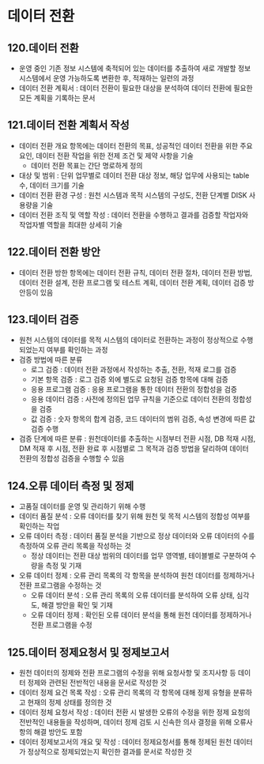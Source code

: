 # 데이터 전환

## 120.데이터 전환
- 운영 중인 기존 정보 시스템에 축적되어 있는 데이터를 추출하여 새로 개발할 정보 시스템에서 운영 가능하도록 변환한 후, 적재하는 일련의 과정
- 데이터 전환 계획서 : 데이터 전환이 필요한 대상을 분석하여 데이터 전환에 필요한 모든 계획을 기록하는 문서

## 121.데이터 전환 계획서 작성
- 데이터 전환 개요 항목에는 데이터 전환의 목표, 성공적인 데이터 전환을 위한 주요 요인, 데이터 전환 작업을 위한 전제 조건 및 제약 사항을 기술
    - 데이터 전환 목표는 간단 명로하게 정의
- 대상 및 범위 : 단위 업무별로 데이터 전환 대상 정보, 해당 업무에 사용되는 table수, 데이터 크기를 기술
- 데이터 전환 환경 구성 : 원천 시스템과 목적 시스템의 구성도, 전환 단계별 DISK 사용량을 기술
- 데이터 전환 조직 및 역할 작성 : 데이터 전환을 수행하고 결과를 검증할 작업자와 작업자별 역할을 최대한 상세히 기술


## 122.데이터 전환 방안
- 데이터 전환 방한 항목에는 데이터 전환 규칙, 데이터 전환 절차, 데이터 전환 방법, 데이터 전환 설계, 전환 프로그램 및 테스트 계획, 데이터 전환 계획, 데이터 검증 방안등이 있음

## 123.데이터 검증
- 원천 시스템의 데이터를 목적 시스템의 데이터로 전환하는 과정이 정상적으로 수행 되었는지 여부를 확인하는 과정
- 검증 방법에 따른 분류
    - 로그 검증 : 데이터 전환 과정에서 작성하는 추출, 전환, 적재 로그를 검증
    - 기본 항목 검증 : 로그 검증 외에 별도로 요청된 검증 항목에 대해 검증
    - 응용 프로그램 검증 : 응용 프로그램을 통한 데이터 전환의 정합성을 검증
    - 응용 데이터 검증 : 사전에 정의된 업무 규칙을 기준으로 데이터 전환의 정합성을 검증
    - 값 검증 : 숫자 항목의 합계 검증, 코드 데이터의 범위 검증, 속성 변경에 따른 값 검증 수행
- 검증 단계에 따른 분류 : 원천데이터를 추출하는 시점부터 전환 시점, DB 적재 시점, DM 적재 후 시점, 전환 완료 후 시점별로 그 목적과 검증 방법을 달리하여 데이터 전환의 정합성 검증을 수행할 수 있음


## 124.오류 데이터 측정 및 정제
- 고품질 데이터를 운영 및 관리하기 위해 수행
- 데이터 품질 분석 : 오류 데이터를 찾기 위해 원천 및 목적 시스템의 정합성 여부를 확인하는 작업
- 오류 데이터 측정 : 데이터 품질 분석을 기반으로 정상 데이터와 오류 데이터의 수를 측정하여 오류 관리 목록을 작성하는 것
    - 정상 데이터는 전환 대상 범위의 데이터를 업무 영역별, 테이블별로 구분하여 수량을 측정 및 기재
- 오류 데이터 정제 : 오류 관리 목록의 각 항목을 분석하여 원천 데이터를 정제하거나 전환 프로그램을 수정하는 것
    - 오류 데이터 분석 : 오류 관리 목록의 오류 데이터를 분석하여 오류 상태, 심각도, 해결 방안을 확인 및 기재
    - 오류 데이터 정제 : 확인된 오류 데이터 분석을 통해 원천 데이터를 정제하거나 전환 프로그램을 수정


## 125.데이터 정제요청서 및 정제보고서
- 원천 데이터의 정제와 전환 프로그램의 수정을 위해 요청사항 및 조지사항 등 데이터 정제와 관련된 전반적인 내용을 문서로 작성한 것
- 데이터 정제 요건 목록 작성 : 오류 관리 목록의 각 항목에 대해 정제 유형을 분류하고 현재의 정제 상태를 정의한 것
- 데이터 정체 요청서 작성 : 데이터 전환 시 발생한 오류의 수정을 위한 정제 요청의 전반적인 내용들을 작성하며, 데이터 정제 검토 시 신속한 의사 결정을 위해 오류사항의 해결 방안도 포함
- 데이터 정제보고서의 개요 및 작성 : 데이터 정제요청서를 통해 정제된 원천 데이터가 정상적으로 정제되었는지 확인한 결과를 문서로 작성한 것